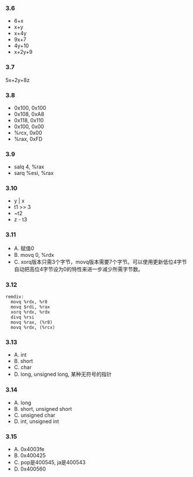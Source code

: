 ### 3.6
- 6+x
- x+y
- x+4y
- 9x+7
- 4y+10
- x+2y+9

### 3.7
5x+2y+8z

### 3.8
- 0x100, 0x100
- 0x108, 0xA8
- 0x118, 0x110
- 0x100, 0x00
- %rcx, 0x00
- %rax, 0xFD

### 3.9
- salq 4, %rax
- sarq %esi, %rax

### 3.10
- y | x
- t1 >> 3
- ~t2
- z - t3

### 3.11
- A. 赋值0
- B. movq 0, %rdx
- C. xorq版本只需3个字节，movq版本需要7个字节。可以使用更新低位4字节自动把高位4字节设为0的特性来进一步减少所需字节数。

### 3.12
```assembel
remdiv:
  movq %rdx, %r8
  movq $rdi, %rax
  xorq %rdx, %rdx
  divq %rsi
  movq %rax, (%r8)
  movq %rdx, (%rcx)
```

### 3.13
- A. int
- B. short
- C. char
- D. long, unsigned long, 某种无符号的指针

### 3.14
- A. long
- B. short, unsigned short
- C. unsigned char
- D. int, unsigned int

### 3.15
- A. 0x4003fe
- B. 0x400425
- C. pop是400545, ja是400543
- D. 0x400560

